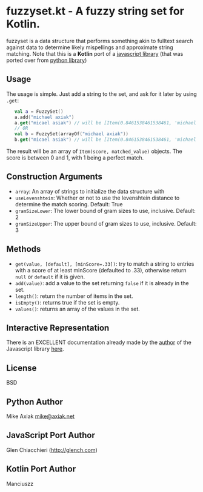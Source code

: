 fuzzyset.kt - A fuzzy string set for Kotlin.
=============================================

fuzzyset is a data structure that performs something akin to fulltext search
against data to determine likely mispellings and approximate string matching.
Note that this is a **Kotlin** port of a [javascript library](https://github.com/Glench/fuzzyset.js) (that was ported over from [python library](https://github.com/axiak/fuzzyset))

Usage
-----

The usage is simple. Just add a string to the set, and ask for it later by using ``.get``:
```kotlin
   val a = FuzzySet()
   a.add("michael axiak")
   a.get("micael asiak") // will be [Item(0.8461538461538461, 'michael axiak')]
   // OR
   val b = FuzzySet(arrayOf("michael axiak"))
   b.get("micael asiak") // will be [Item(0.8461538461538461, 'michael axiak')]
```
The result will be an array of ``Item(score, matched_value)`` objects.
The score is between 0 and 1, with 1 being a perfect match.

Construction Arguments
----------------------

 - `array`: An array of strings to initialize the data structure with
 - `useLevenshtein`: Whether or not to use the levenshtein distance to determine the match scoring. Default: True
 - `gramSizeLower`: The lower bound of gram sizes to use, inclusive. Default: 2
 - `gramSizeUpper`: The upper bound of gram sizes to use, inclusive. Default: 3

Methods
-------

 - `get(value, [default], [minScore=.33])`: try to match a string to entries with a score of at least minScore (defaulted to .33), otherwise return `null` or `default` if it is given.
 - `add(value)`: add a value to the set returning `false` if it is already in the set.
 - `length()`: return the number of items in the set.
 - `isEmpty()`: returns true if the set is empty.
 - `values()`: returns an array of the values in the set.

Interactive Representation
-------------------
There is an EXCELLENT documentation already made by the [author](https://github.com/Glench) of the Javascript library [here](http://glench.github.io/fuzzyset.js/ui/).

License
-------

BSD

Python Author
--------

Mike Axiak <mike@axiak.net>


JavaScript Port Author
--------

Glen Chiacchieri (http://glench.com)

Kotlin Port Author
--------
Manciuszz
